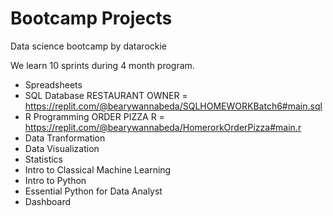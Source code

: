 # Bootcamp Projects

Data science bootcamp by datarockie 

We learn 10 sprints during 4 month program.

- Spreadsheets
- SQL Database
RESTAURANT OWNER = https://replit.com/@bearywannabeda/SQLHOMEWORKBatch6#main.sql
- R Programming
ORDER PIZZA R = https://replit.com/@bearywannabeda/HomerorkOrderPizza#main.r
- Data Tranformation
- Data Visualization
- Statistics
- Intro to Classical Machine Learning
- Intro to Python
- Essential Python for Data Analyst
- Dashboard
